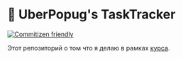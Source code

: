 # :tomato: UberPopug's TaskTracker

[![Commitizen friendly](https://img.shields.io/badge/commitizen-friendly-brightgreen.svg)](http://commitizen.github.io/cz-cli/)

Этот репозиторий о том что я делаю в рамках [курса](https://education.borshev.com/architecture).
